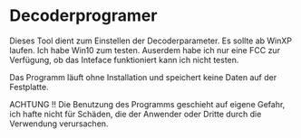 # Decoderprogramer

Dieses Tool dient zum Einstellen der Decoderparameter. Es sollte ab WinXP laufen. Ich habe Win10 zum testen. Auserdem habe ich nur eine FCC zur Verfügung, ob das Inteface funktioniert kann ich nicht testen.

Das Programm läuft ohne Installation und speichert keine Daten auf der Festplatte.

ACHTUNG !! Die Benutzung des Programms geschieht auf eigene Gefahr, ich hafte nicht für Schäden, die der Anwender oder Dritte durch die Verwendung verursachen.